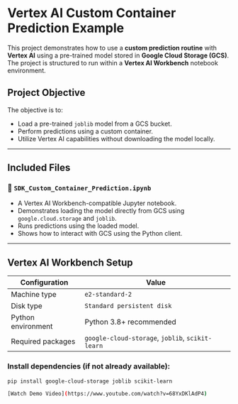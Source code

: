 # Vertex AI Custom Container Prediction Example

This project demonstrates how to use a **custom prediction routine** with **Vertex AI** using a pre-trained model stored in **Google Cloud Storage (GCS)**. The project is structured to run within a **Vertex AI Workbench** notebook environment.

## Project Objective

The objective is to:
- Load a pre-trained `joblib` model from a GCS bucket.
- Perform predictions using a custom container.
- Utilize Vertex AI capabilities without downloading the model locally.

---

## Included Files

### 📄 `SDK_Custom_Container_Prediction.ipynb`
- A Vertex AI Workbench-compatible Jupyter notebook.
- Demonstrates loading the model directly from GCS using `google.cloud.storage` and `joblib`.
- Runs predictions using the loaded model.
- Shows how to interact with GCS using the Python client.


---

## Vertex AI Workbench Setup

| Configuration        | Value                        |
|----------------------|------------------------------|
| Machine type         | `e2-standard-2`              |
| Disk type            | `Standard persistent disk`   |
| Python environment   | Python 3.8+ recommended      |
| Required packages    | `google-cloud-storage`, `joblib`, `scikit-learn` |

### Install dependencies (if not already available):

```bash
pip install google-cloud-storage joblib scikit-learn

[Watch Demo Video](https://www.youtube.com/watch?v=68YxDKlAdP4)
